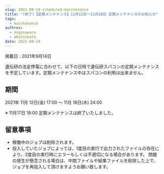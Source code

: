 ```yaml
---
slug: 2021-09-14-scheduled-maintenance
title: "(終了)【定期メンテナンス】11月12日～11月18日 定期メンテナンスのお知らせ"
tags:
  - maintenance
authros:
  - oogasawara
  - akatsumata
date: 2021-09-14
---
```


掲載日 : 2021年9月14日


遺伝研の法定停電に合わせて、以下の日時で遺伝研スパコンの定期メンテナンスを予定しています。定期メンテナンス中はスパコンの利用は出来ません。

## 期間

2021年 11月 12日(金) 17:00 ～ 11月 18日(木) 24:00

※  11月17日 18:00 定期メンテナンスは終了いたしました。

## 留意事項

- 稼働中のジョブは削除されます。
- 投入していたジョブによっては、1度目の実行で出力されたファイルの存在により、2度目の実行時にエラーもしくは不適切になる場合があります。 問題の発生が懸念される場合は、中間ファイルや結果ファイルを削除した上で、ジョブを再投入して頂けますようお願い致します。
